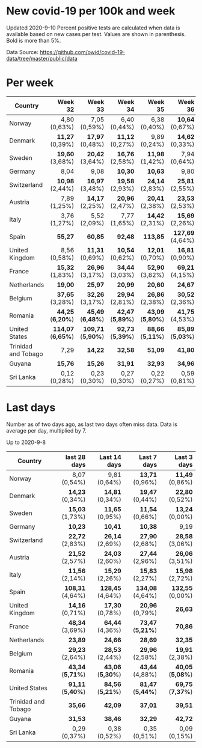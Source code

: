 # New covid-19 per 100k and week
Updated 2020-9-10
Percent positive tests are calculated when data is available based on new cases per test.  Values are shown in parenthesis.  Bold is more than 5%.

Data Source: https://github.com/owid/covid-19-data/tree/master/public/data

# Per week
|Country|Week 32|Week 33|Week 34|Week 35|Week 36|Week 37|
| --- | --: | --: | --: | --: | --: | --: |
|Norway|4,80 (0,63%) |7,05 (0,59%) |6,40 (0,44%) |6,38 (0,40%) |**10,64** (0,67%) |**16,27** (1,03%) |
|Denmark|**11,27** (0,39%) |**17,97** (0,48%) |**11,12** (0,27%) |9,89 (0,24%) |**14,62** (0,33%) |**32,03** (0,95%) |
|Sweden|**19,60** (3,68%) |**20,42** (3,64%) |**16,76** (2,58%) |**11,98** (1,42%) |7,94 (0,64%) |**15,51** |
|Germany|8,04 |9,08 |**10,30** |**10,63** |9,80 |**11,24** |
|Switzerland|**10,98** (2,44%) |**16,97** (3,48%) |**19,58** (2,93%) |**24,14** (2,83%) |**25,81** (2,55%) |**27,26** (2,15%) |
|Austria|7,89 (1,25%) |**14,17** (2,25%) |**20,96** (2,47%) |**20,41** (2,38%) |**23,53** (2,53%) |**39,79** (4,34%) |
|Italy|3,76 (1,27%) |5,52 (2,09%) |7,77 (1,65%) |**14,42** (2,31%) |**15,69** (2,26%) |**15,96** (2,36%) |
|Spain|**55,27** |**60,85** |**92,48** |**113,85** |**127,69** (4,64%) |**221,53** |
|United Kingdom|8,56 (0,58%) |**11,31** (0,69%) |**10,54** (0,62%) |**12,01** (0,70%) |**16,81** (0,90%) |**28,50** |
|France|**15,32** (1,83%) |**26,96** (3,17%) |**34,44** (3,03%) |**52,90** (3,82%) |**69,21** (4,15%) |**70,77** |
|Netherlands|**19,00** |**25,97** |**20,99** |**20,60** |**24,67** |**39,06** |
|Belgium|**37,65** (3,28%) |**32,26** (3,17%) |**29,94** (2,81%) |**26,86** (2,38%) |**30,52** (2,36%) |**11,85** (2,20%) |
|Romania|**44,25** (**6,20%**) |**45,49** (**6,48%**) |**42,47** (**5,89%**) |**43,09** (**5,80%**) |**41,75** (4,53%) |**40,39** (**5,75%**) |
|United States|**114,07** (**6,65%**) |**109,71** (**5,90%**) |**92,73** (**5,39%**) |**88,66** (**5,11%**) |**85,89** (**5,03%**) |**60,19** (**8,66%**) |
|Trinidad and Tobago|7,29 |**14,22** |**32,58** |**51,09** |**41,80** |**44,77** |
|Guyana|**15,76** |**15,26** |**31,91** |**32,93** |**34,96** |**54,29** |
|Sri Lanka|0,12 (0,28%) |0,23 (0,30%) |0,27 (0,30%) |0,22 (0,27%) |0,59 (0,81%) |0,21 (0,36%) |

# Last days
Number as of two days ago, as last two days often miss data.  Data is average per day, multiplied by 7.

Up to 2020-9-8

|Country|last 28 days|Last 14 days|Last 7 days|Last 3 days|
| --- | --: | --: | --: | --: |
|Norway|8,07 (0,54%)|9,81 (0,64%)|**13,71** (0,96%)|**11,49** (0,86%)|
|Denmark|**14,23** (0,34%)|**14,81** (0,34%)|**19,47** (0,44%)|**22,80** (0,52%)|
|Sweden|**15,03** (1,73%)|**11,65** (0,95%)|**11,54** (0,66%)|**13,24** (0,00%)|
|Germany|**10,23**|**10,41**|**10,38**|9,19|
|Switzerland|**22,72** (2,83%)|**26,14** (2,69%)|**27,90** (2,68%)|**28,58** (3,06%)|
|Austria|**21,52** (2,57%)|**24,03** (2,60%)|**27,44** (2,96%)|**26,06** (3,51%)|
|Italy|**11,56** (2,14%)|**15,29** (2,26%)|**15,83** (2,27%)|**15,98** (2,72%)|
|Spain|**108,31** (4,64%)|**128,45** (4,64%)|**134,08** (4,64%)|**132,55** (0,00%)|
|United Kingdom|**14,16** (0,71%)|**17,30** (0,78%)|**20,96** (0,79%)|**26,63**|
|France|**48,34** (3,69%)|**64,44** (4,36%)|**73,47** (**5,21%**)|**70,86**|
|Netherlands|**23,89**|**24,66**|**28,69**|**32,35**|
|Belgium|**29,23** (2,64%)|**28,53** (2,44%)|**29,96** (2,58%)|**19,91** (2,38%)|
|Romania|**43,34** (**5,71%**)|**43,06** (**5,30%**)|**43,44** (4,88%)|**40,05** (**5,08%**)|
|United States|**91,11** (**5,40%**)|**84,56** (**5,21%**)|**81,47** (**5,44%**)|**69,75** (**7,37%**)|
|Trinidad and Tobago|**35,66**|**42,09**|**37,01**|**39,51**|
|Guyana|**31,53**|**38,46**|**32,29**|**42,72**|
|Sri Lanka|0,29 (0,37%)|0,38 (0,52%)|0,35 (0,51%)|0,09 (0,15%)|
